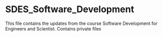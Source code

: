 # SDES_Software_Development

This file contains the updates from the course Software Development for Engineers and Scientist. Contains private files
